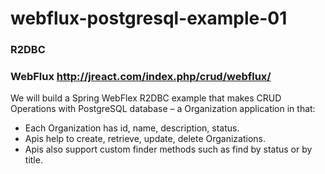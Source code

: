 # webflux-postgresql-example-01
### R2DBC
### WebFlux http://jreact.com/index.php/crud/webflux/
We will build a Spring WebFlex R2DBC example that makes CRUD Operations with PostgreSQL database – a Organization application in that:
- Each Organization has id, name, description, status.
- Apis help to create, retrieve, update, delete Organizations.
- Apis also support custom finder methods such as find by status or by title.
